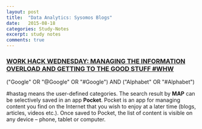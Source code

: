 ```yaml
---
layout: post
title:  "Data Analytics: Sysomos Blogs"
date:   2015-08-18
categories: Study-Notes
excerpt: study notes
comments: true
---
```


### [WORK HACK WEDNESDAY: MANAGING THE INFORMATION OVERLOAD AND GETTING TO THE GOOD STUFF #WHW](http://blog.sysomos.com/2015/08/12/work-hack-wednesday-managing-the-information-overload-and-getting-to-the-good-stuff-whw/)

("Google" OR "@Google" OR "#Google") AND ("Alphabet" OR "#Alphabet")

#hastag means the user-defined categories. The search result by **MAP** can be selectively saved in an app **Pocket**. 
Pocket is an app for managing content you find on the Internet that you wish to enjoy at a later time (blogs, articles, videos etc.).
Once saved to Pocket, the list of content is visible on any device – phone, tablet or computer.

